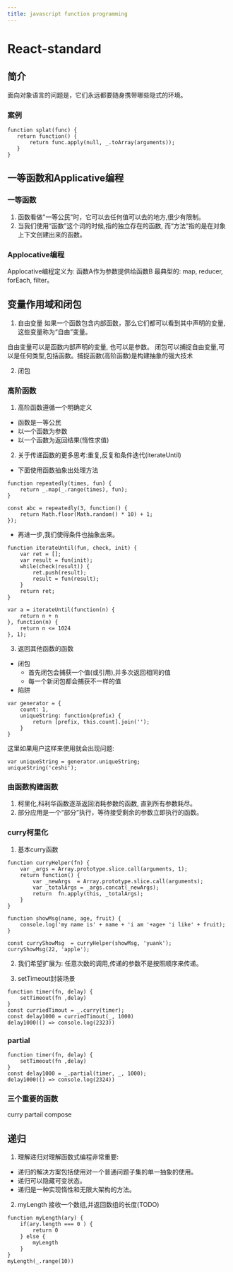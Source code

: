 ```yaml
---
title: javascript function programming
---
```


# React-standard

## 简介
面向对象语言的问题是，它们永远都要随身携带哪些隐式的环境。
### 案例
```
function splat(func) {
   return function() {
       return func.apply(null, _.toArray(arguments));
   }
}
```

## 一等函数和Applicative编程
### 一等函数
1. 函数看做"一等公民"时，它可以去任何值可以去的地方,很少有限制。
2. 当我们使用“函数”这个词的时候,指的独立存在的函数, 而“方法”指的是在对象上下文创建出来的函数。

### Applocative编程
Applocative编程定义为: 函数A作为参数提供给函数B
最典型的: map, reducer, forEach, filter。

## 变量作用域和闭包
1. 自由变量
如果一个函数包含内部函数，那么它们都可以看到其中声明的变量, 这些变量称为“自由”变量。

自由变量可以是函数内部声明的变量, 也可以是参数。
闭包可以捕捉自由变量,可以是任何类型,包括函数。捕捉函数(高阶函数)是构建抽象的强大技术

2. 闭包

### 高阶函数
1. 高阶函数遵循一个明确定义
- 函数是一等公民
- 以一个函数为参数
- 以一个函数为返回结果(惰性求值)

2. 关于传递函数的更多思考:重复,反复和条件迭代(iterateUntil)
- 下面使用函数抽象出处理方法
```
function repeatedly(times, fun) {
    return _.map(_.range(times), fun);
}

const abc = repeatedly(3, function() {
    return Math.floor(Math.random() * 10) + 1;
});
```
- 再进一步,我们使得条件也抽象出来。
```
function iterateUntil(fun, check, init) {
    var ret = [];
    var result = fun(init);
    while(check(result)) {
        ret.push(result);
        result = fun(result);
    }
    return ret;
}

var a = iterateUntil(function(n) {
    return n + n
}, function(n) {
    return n <= 1024
}, 1);
```
3. 返回其他函数的函数
- 闭包
    * 首先闭包会捕获一个值(或引用),并多次返回相同的值
    * 每一个新闭包都会捕获不一样的值
- 陷阱
```
var generator = {
    count: 1,
    uniqueString: function(prefix) {
        return [prefix, this.count].join('');
    }
}
```
这里如果用户这样来使用就会出现问题:
```
var uniqueString = generator.uniqueString;
uniqueString('ceshi');
```



### 由函数构建函数
1. 柯里化,科利华函数逐渐返回消耗参数的函数, 直到所有参数耗尽。
2. 部分应用是一个“部分”执行，等待接受剩余的参数立即执行的函数。

### curry柯里化
1. 基本curry函数
```
function curryHelper(fn) {
    var _args = Array.prototype.slice.call(arguments, 1);
    return function() {
        var _newArgs  = Array.prototype.slice.call(arguments);
        var _totalArgs = _args.concat(_newArgs);
        return  fn.apply(this, _totalArgs);
    }
}

function showMsg(name, age, fruit) {
    console.log('my name is' + name + 'i am '+age+ 'i like' + fruit);
}

const curryShowMsg  = curryHelper(showMsg, 'yuank');
curryShowMsg(22, 'apple');
```
2. 我们希望扩展为: 任意次数的调用,传递的参数不是按照顺序来传递。

3. setTimeout封装场景
```
function timer(fn, delay) {
    setTimeout(fn ,delay)
}
const curriedTimout = _.curry(timer);
const delay1000 = curriedTimout(_, 1000)
delay1000(() => console.log(2323))
```

### partial
```
function timer(fn, delay) {
    setTimeout(fn ,delay)
}
const delay1000 = _.partial(timer, _, 1000);
delay1000(() => console.log(2324))
```


### 三个重要的函数
curry
partail
compose


## 递归

1. 理解递归对理解函数式编程非常重要:
- 递归的解决方案包括使用对一个普通问题子集的单一抽象的使用。
- 递归可以隐藏可变状态。
- 递归是一种实现惰性和无限大架构的方法。

2. myLength 接收一个数组,并返回数组的长度(TODO)
```
function myLength(ary) {
    if(ary.length === 0 ) {
        return 0
    } else {
        myLength
    }
}
myLength(_.range(10))
```